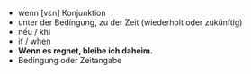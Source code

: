 - wenn	[vɛn]	Konjunktion	
- unter der Bedingung, zu der Zeit (wiederholt oder zukünftig)
- nếu / khi
- if / when
- **Wenn es regnet, bleibe ich daheim.**
- Bedingung oder Zeitangabe